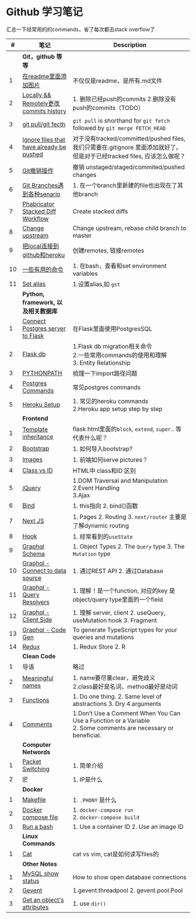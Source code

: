 # Github 学习笔记
汇总一下经常用的的commands，省了每次都去stack overflow了

| # | 笔记 | Description |
| ---- | -------------- | ----------------- |
| | **Git，github 等等** | |
| 1 | [在readme里面添加图片](./notes/addImg.md)|不仅仅是readme，是所有.md文件 |
| 2 | [Locally && Remotely更改 commits history](./notes/editCommit.md)| 1. 删除已经push的commits 2.删除没有push的commits（TODO）|
| 3 | [git pull/git fecth](./notes/pull.md)| `git pull` is shorthand for `git fetch` followed by `git merge FETCH_HEAD`|
| 4 | [Ignore files that have already be pushed](./notes/ignoreFile.md)|对于没有tracked/committed/pushed files, 我们只需要在.gitignore 里面添加就好了。但是对于已经tracked files, 应该怎么做呢？|
| 5 | [Git撤销操作](./notes/gitCheckOutFile.md) |撤销 unstaged/staged/commited/pushed changes|
| 6 | [Git Branches遇到各种senario](./notes/gitBranch.md) |1. 在一个branch里新建的file也出现在了其他branch|
| 7 | [Phabricator Stacked Diff Workflow](./notes/Stacked_Diffs.md) |Create stacked diffs|
| 8 | [Change upstream](./notes/changeUpstream.md)| Change upstream, rebase child branch to master|
| 9 | [把local连接到github和heroku](./notes/heroku.md)| 创建remotes, 链接remotes|
| 10 | [一些有用的命令](./notes/commands.md)|1. 在bash，查看和set environment variables|
| 11 | [Set alias](./notes/alias.md)| 1.设置alias,如 `gst` |
| | **Python, framework, 以及相关数据库** | |
| 1 | [Connect Postgres server to Flask](./notes/postgres.md)| 在Flask里面使用PostgresSQL  |
| 2 | [Flask db](./notes/db.md)| 1.Flask db migration相关命令 <br> 2.一些常用commands的使用和理解 <br> 3. Entity Relationship| 
| 3 | [PYTHONPATH](./notes/import.md) | 梳理一下import路径问题 |
| 4 | [Postgres Commands](./notes/postgress_commands.md)| 常见postgres commands|
| 5 | [Heroku Setup](./notes/herokuapp.md)| 1. 常见的heroku commands <br> 2.Heroku app setup step by step|
| | **Frontend** | |
| 1 | [Template inheritance](./notes/templates.md)| flask html里面的`block`, `extend`, `super`.. 等代表什么呢？|
| 2 | [Bootstrap](./notes/bootstrap.md) | 1. 如何导入bootstrap? |
| 3 | [Images](./notes/images.md) | 1. 前端如何serve pictures？|
| 4 | [Class vs ID](./notes/class_and_id.md) | HTML中 class和ID 区别|
| 5 | [jQuery](./notes/jquery.md)| 1.DOM Traversal and Manipulation <br> 2.Event Handling <br> 3.Ajax |
| 6 | [Bind](./notes/react.md)| 1. this指向 2. bind()函数 |
| 7 | [Next JS](./notes/nextjs.md)|1. Pages 2. Routing 3. `next/router` 主要是了解dynamic routing | 
| 8 | [Hook](./notes/hook.md)|1. 经常看到的`useState` |
| 9 | [Graphql Schema](./notes/graphql.md)|1. Object Types 2. The `Query` type 3. The `Mutation` type |
| 10 | [Graphql - Connect to data source](./notes/datasource.md)|1. 通过REST API 2. 通过Database |
| 11 | [Graphql - Query Resolvers](./notes/resolver.md)|1. 理解！是一个function, 对应的key 是object/query type里面的一个field|
| 12 | [Graphql - Client Side](./notes/graphql_client.md)|1. 理解 server, client 2. useQuery, useMutation hook 3. Fragment|
| 13 | [Graphql - Code Gen](./notes/codegen.md)| To generate TypeScript types for your queries and mutations |
| 14 | [Redux](./notes/redux.md)|1. Redux Store 2. R|
| | **Clean Code**| |
| 1 | 导语 | 略过 |
| 2 | [Meaningful names](./notes/meaningful_names.md)|1. name要尽量clear，避免歧义 <br> 2.class最好是名词，method最好是动词 |
| 3 | [Functions](./notes/functions.md)|1. Do one thing. 2. Same level of abstractions 3. Dry 4.arguments |
| 4 | [Comments](./notes/comments.md)|1.Don’t Use a Comment When You Can Use a Function or a Variable <br> 2. Some comments are necessary or beneficial. |
| | **Computer Networds**| |
| 1 | [Packet Switching](./notes/packet_switching.md)|1. 简单介绍 |
| 2 | [IP](./notes/ip.md)|1. IP是什么 |
| | **Docker** | |
| 1 | [Makefile](./notes/makefile.md)| 1. `.PHONY` 是什么 |
| 2 | [Docker compose file](./notes/docker_compose.md)| 1. `docker-compose run` <br> 2. `docker-compose build` |
| 3 | [Run a bash](./notes/docker_bash.md)|1. Use a container ID 2. Use an image ID |
| | **Linux Commands**| |
| 1 | [Cat](./notes/cat.md)| cat vs vim, cat是如何读写files的|
| | **Other Notes** | |
| 1 | [MySQL show status](./notes/show_status.md)|How to show open database connections |
| 2 | [Gevent](./notes/gevent.md)|1.gevent.threadpool 2. gevent.pool.Pool |
| 3 | [Get an object's attributes](./notes/dir.md)|1. use `dir()`|
